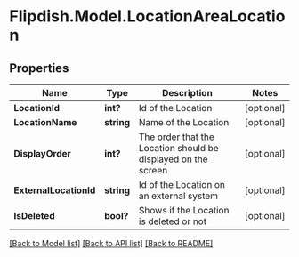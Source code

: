 # Flipdish.Model.LocationAreaLocation
## Properties

Name | Type | Description | Notes
------------ | ------------- | ------------- | -------------
**LocationId** | **int?** | Id of the Location | [optional] 
**LocationName** | **string** | Name of the Location | [optional] 
**DisplayOrder** | **int?** | The order that the Location should be displayed on the screen | [optional] 
**ExternalLocationId** | **string** | Id of the Location on an external system | [optional] 
**IsDeleted** | **bool?** | Shows if the Location is deleted or not | [optional] 

[[Back to Model list]](../README.md#documentation-for-models) [[Back to API list]](../README.md#documentation-for-api-endpoints) [[Back to README]](../README.md)

